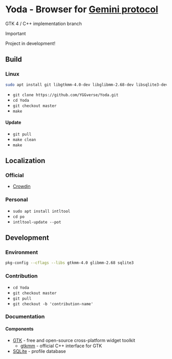 # Yoda - Browser for [Gemini protocol](https://geminiprotocol.net)

GTK 4 / C++ implementation branch

> [!IMPORTANT]
> Project in development!
>

## Build

### Linux

``` bash
sudo apt install git libgtkmm-4.0-dev libglibmm-2.68-dev libsqlite3-dev
```

* `git clone https://github.com/YGGverse/Yoda.git`
* `cd Yoda`
* `git checkout master`
* `make`

#### Update

* `git pull`
* `make clean`
* `make`

## Localization

### Official

 * [Crowdin](https://crowdin.com/project/yoda-browser)

### Personal

* `sudo apt install intltool`
* `cd po`
* `intltool-update --pot`

## Development

### Environment

``` bash
pkg-config --cflags --libs gtkmm-4.0 glibmm-2.68 sqlite3
```

### Contribution

* `cd Yoda`
* `git checkout master`
* `git pull`
* `git checkout -b 'contribution-name'`

### Documentation

#### Components

* [GTK](https://gtk.org) - free and open-source cross-platform widget toolkit
  * [gtkmm](https://gtkmm.org) - official C++ interface for GTK
* [SQLite](https://sqlite.org) - profile database